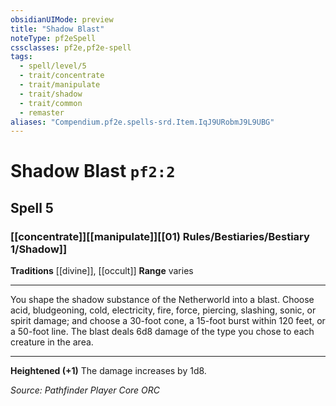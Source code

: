 ```yaml
---
obsidianUIMode: preview
title: "Shadow Blast"
noteType: pf2eSpell
cssclasses: pf2e,pf2e-spell
tags:
  - spell/level/5
  - trait/concentrate
  - trait/manipulate
  - trait/shadow
  - trait/common
  - remaster
aliases: "Compendium.pf2e.spells-srd.Item.IqJ9URobmJ9L9UBG" 
---
```

# Shadow Blast  `pf2:2`  
## Spell 5
### [[concentrate]][[manipulate]][[01) Rules/Bestiaries/Bestiary 1/Shadow]]
**Traditions** [[divine]], [[occult]]
**Range** varies
* * * 
You shape the shadow substance of the Netherworld into a blast. Choose acid, bludgeoning, cold, electricity, fire, force, piercing, slashing, sonic, or spirit damage; and choose a 30-foot cone, a 15-foot burst within 120 feet, or a 50-foot line. The blast deals 6d8 damage of the type you chose to each creature in the area.

* * *

**Heightened (+1)** The damage increases by 1d8.

*Source: Pathfinder Player Core*
*ORC*